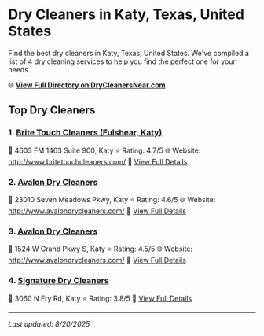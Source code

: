 # Dry Cleaners in Katy, Texas, United States

Find the best dry cleaners in Katy, Texas, United States. We've compiled a list of 4 dry cleaning services to help you find the perfect one for your needs.

🌐 **[View Full Directory on DryCleanersNear.com](https://drycleanersnear.com/city/US/Texas/Katy)**

## Top Dry Cleaners

### 1. [Brite Touch Cleaners (Fulshear, Katy)](https://drycleanersnear.com/dryCleaner/68a3db56e0c395148228b653/brite-touch-cleaners-fulshear-katy)
📍 4603 FM 1463 Suite 900, Katy
⭐ Rating: 4.7/5
🌐 Website: http://www.britetouchcleaners.com/
🔗 [View Full Details](https://drycleanersnear.com/dryCleaner/68a3db56e0c395148228b653/brite-touch-cleaners-fulshear-katy)

### 2. [Avalon Dry Cleaners](https://drycleanersnear.com/dryCleaner/68a3db3de0c395148228b5a5/avalon-dry-cleaners)
📍 23010 Seven Meadows Pkwy, Katy
⭐ Rating: 4.6/5
🌐 Website: http://www.avalondrycleaners.com/
🔗 [View Full Details](https://drycleanersnear.com/dryCleaner/68a3db3de0c395148228b5a5/avalon-dry-cleaners)

### 3. [Avalon Dry Cleaners](https://drycleanersnear.com/dryCleaner/68a3db7ce0c395148228c23c/avalon-dry-cleaners)
📍 1524 W Grand Pkwy S, Katy
⭐ Rating: 4.5/5
🌐 Website: http://www.avalondrycleaners.com/
🔗 [View Full Details](https://drycleanersnear.com/dryCleaner/68a3db7ce0c395148228c23c/avalon-dry-cleaners)

### 4. [Signature Dry Cleaners](https://drycleanersnear.com/dryCleaner/68a3db90e0c395148228c2d7/signature-dry-cleaners)
📍 3060 N Fry Rd, Katy
⭐ Rating: 3.8/5
🔗 [View Full Details](https://drycleanersnear.com/dryCleaner/68a3db90e0c395148228c2d7/signature-dry-cleaners)


---

*Last updated: 8/20/2025*
